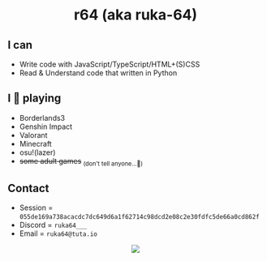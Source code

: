 <h1 align="center">r64 (aka ruka-64)</h1>

## I can
* Write code with JavaScript/TypeScript/HTML+(S)CSS
* Read & Understand code that written in Python

## I 🫶 playing
* Borderlands3
* Genshin Impact
* Valorant
* Minecraft
* osu!(lazer)
* ~~some adult games~~ <sub>(don't tell anyone...🤫)</sub>

## Contact

* Session = `055de169a738acacdc7dc649d6a1f62714c98dcd2e08c2e30fdfc5de66a0cd862f`
* Discord = `ruka64___`
* Email = `ruka64@tuta.io`

<div align="center">
  <img src="https://count.getloli.com/@ruka64?name=ruka64&theme=gelbooru&padding=7&offset=0&align=top&scale=1&pixelated=1&darkmode=auto"/>
</div>
